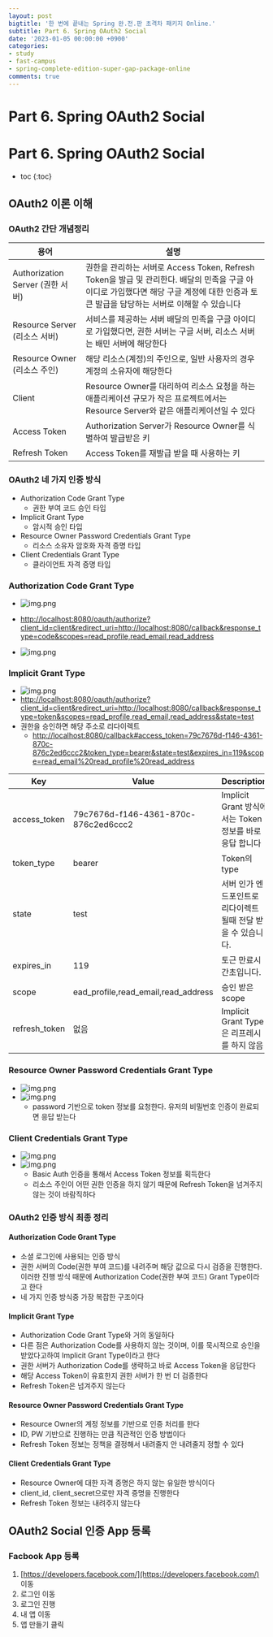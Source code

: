 ```yaml
---
layout: post
bigtitle: '한 번에 끝내는 Spring 완.전.판 초격차 패키지 Online.'
subtitle: Part 6. Spring OAuth2 Social
date: '2023-01-05 00:00:00 +0900'
categories:
- study
- fast-campus
- spring-complete-edition-super-gap-package-online
comments: true
---
```


# Part 6. Spring OAuth2 Social

# Part 6. Spring OAuth2 Social

* toc
{:toc}

## OAuth2 이론 이해

### OAuth2 간단 개념정리

| 용어                           | 설명                                                                                                                     |
|------------------------------|------------------------------------------------------------------------------------------------------------------------|
| Authorization Server (권한 서버) | 권한을 관리하는 서버로 Access Token, Refresh Token을 발급 및 관리한다. 배달의 민족을 구글 아이디로 가입했다면 해당 구글 계정에 대한 인증과 토큰 발급을 담당하는 서버로 이해할 수 있습니다 |
| Resource Server (리소스 서버)     | 서비스를 제공하는 서버 배달의 민족을 구글 아이디로 가입했다면, 권한 서버는 구글 서버, 리소스 서버는 배민 서버에 해당한다                                                  |
| Resource Owner (리소스 주인)      | 해당 리소스(계정)의 주인으로, 일반 사용자의 경우 계정의 소유자에 해당한다                                                                             |
| Client                       | Resource Owner를 대리하여 리소스 요청을 하는 애플리케이션 규모가 작은 프로젝트에서는 Resource Server와 같은 애플리케이션일 수 있다                                 |
| Access Token                 | Authorization Server가 Resource Owner를 식별하여 발급받은 키                                                                      |
| Refresh Token                | Access Token를 재발급 받을 때 사용하는 키                                                                                          |

### OAuth2 네 가지 인증 방식
+ Authorization Code Grant Type
  + 권한 부여 코드 승인 타입
+ Implicit Grant Type
  + 암시적 승인 타입
+ Resource Owner Password Credentials Grant Type
  + 리소스 소유자 암호화 자격 증명 타입
+ Client Credentials Grant Type
  + 클라이언트 자격 증명 타입

### Authorization Code Grant Type
+ ![img.png](../../../../assets/img/spring-complete-edition-super-gap-package-online/Part6-Spring-OAuth2-Social.png)
+ [http://localhost:8080/oauth/authorize?client_id=client&redirect_uri=http://localhost:8080/callback&response_type=code&scopes=read_profile,read_email,read_address](http://localhost:8080/oauth/authorize?client_id=client&redirect_uri=http://localhost:8080/callback&response_type=code&scopes=read_profile,read_email,read_address)

+ ![img.png](../../../../assets/img/spring-complete-edition-super-gap-package-online/Part6-Spring-OAuth2-Social2.png)

### Implicit Grant Type
+ ![img.png](../../../../assets/img/spring-complete-edition-super-gap-package-online/Part6-Spring-OAuth2-Social3.png)
+ [http://localhost:8080/oauth/authorize?client_id=client&redirect_uri=http://localhost:8080/callback&response_type=token&scopes=read_profile,read_email,read_address&state=test](http://localhost:8080/oauth/authorize?client_id=client&redirect_uri=http://localhost:8080/callback&response_type=token&scopes=read_profile,read_email,read_address&state=test)
+ 권한을 승인하면 해당 주소로 리다이렉트
  + [http://localhost:8080/callback#access_token=79c7676d-f146-4361-870c-876c2ed6ccc2&token_type=bearer&state=test&expires_in=119&scope=read_email%20read_profile%20read_address](http://localhost:8080/callback#access_token=79c7676d-f146-4361-870c-876c2ed6ccc2&token_type=bearer&state=test&expires_in=119&scope=read_email%20read_profile%20read_address)

| Key           | Value                                | Description                              |
|---------------|--------------------------------------|------------------------------------------|
| access_token  | 79c7676d-f146-4361-870c-876c2ed6ccc2 | Implicit Grant 방식에서는 Token 정보를 바로 응답 합니다 |
| token_type    | bearer                               | Token의 type                              |
| state         | test                                 | 서버 인가 엔드포인트로 리다이렉트 될때 전달 받을 수 있습니다.      |
| expires_in    | 119                                  | 토근 만료시간초입니다.                             |
| scope         | ead_profile,read_email,read_address  | 승인 받은 scope                              |
| refresh_token | 없음                                   | Implicit Grant Type은 리프레시를 하지 않음         |


### Resource Owner Password Credentials Grant Type
+ ![img.png](../../../../assets/img/spring-complete-edition-super-gap-package-online/Part6-Spring-OAuth2-Social4.png)
+ ![img.png](../../../../assets/img/spring-complete-edition-super-gap-package-online/Part6-Spring-OAuth2-Social5.png)
  + password 기반으로 token 정보를 요청한다. 유저의 비밀번호 인증이 완료되면 응답 받는다

### Client Credentials Grant Type
+ ![img.png](../../../../assets/img/spring-complete-edition-super-gap-package-online/Part6-Spring-OAuth2-Social6.png)
+ ![img.png](../../../../assets/img/spring-complete-edition-super-gap-package-online/Part6-Spring-OAuth2-Social7.png)
  + Basic Auth 인증을 통해서 Access Token 정보를 획득한다
  + 리소스 주인이 어떤 권한 인증을 하지 않기 때문에 Refresh Token을 넘겨주지 않는 것이 바람직하다

### OAuth2 인증 방식 최종 정리

#### Authorization Code Grant Type
+ 소셜 로그인에 사용되는 인증 방식
+ 권한 서버의 Code(권한 부여 코드)를 내려주며 해당 값으로 다시 검증을 진행한다. 이러한 진행 방식 때문에 Authorization Code(권한 부여 코드) Grant Type이라고 한다
+ 네 가지 인증 방식중 가장 복잡한 구조이다

#### Implicit Grant Type
+ Authorization Code Grant Type와 거의 동일하다 
+ 다른 점은 Authorization Code를 사용하지 않는 것이며, 이를 묵시적으로 승인을 받았다고하여 Implicit Grant Type이라고 한다
+ 권한 서버가 Authorization Code를 생략하고 바로 Access Token을 응답한다
+ 해당 Access Token이 유효한지 권한 서버가 한 번 더 검증한다
+ Refresh Token은 넘겨주지 않는다 

#### Resource Owner Password Credentials Grant Type
+ Resource Owner의 계정 정보를 기반으로 인증 처리를 한다
+ ID, PW 기반으로 진행하는 만큼 직관적인 인증 방법이다 
+ Refresh Token 정보는 정책을 결정해서 내려줄지 안 내려줄지 정할 수 있다 

#### Client Credentials Grant Type
+ Resource Owner에 대한 자격 증명은 하지 않는 유일한 방식이다
+ client_id, client_secret으로만 자격 증명을 진행한다
+ Refresh Token 정보는 내려주지 않는다

## OAuth2 Social 인증 App 등록

### Facbook App 등록
1. [https://developers.facebook.com/](https://developers.facebook.com/) 이동
2. 로그인 이동
3. 로그인 진행
4. 내 앱 이동 
5. 앱 만들기 클릭
